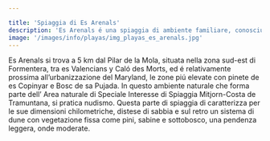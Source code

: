 ```yaml
---

title: 'Spiaggia di Es Arenals'
description: 'Es Arenals é una spiaggia di ambiente familiare, conosciuta per la sua distesa di sabbia chele da il nome e la purezza delle sue acque.'
image: '/images/info/playas/img_playas_es_arenals.jpg'
---
```


Es Arenals si trova a 5 km dal Pilar de la Mola, situata nella zona sud-est di Formentera, tra es Valencians y Caló des Morts, ed é relativamente prossima all’urbanizzazione del Maryland, le zone piú elevate con pinete de es Copinyar e Bosc de sa Pujada. In questo ambiente naturale che forma parte dell’ Area naturale di Speciale Interesse di Spiaggia Mitjorn-Costa de Tramuntana, si pratica nudismo.
Questa parte di spiaggia di caratterizza per le sue dimensioni chilometriche, distese di sabbia e sul retro un sistema di dune con vegetazione fissa come pini, sabine e sottobosco, una pendenza leggera, onde moderate.

